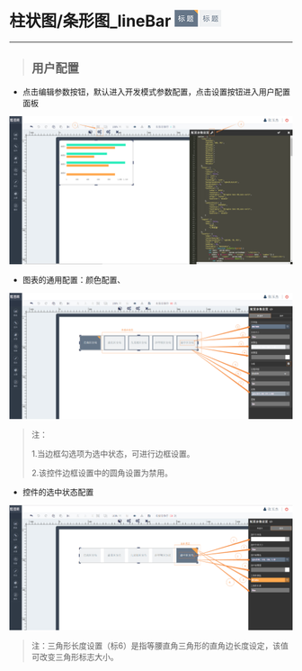 # 柱状图/条形图\_lineBar ![](/assets/withTriangleNav.png)

---

> ## 用户配置

* 点击编辑参数按钮，默认进入开发模式参数配置，点击设置按钮进入用户配置面板

![](/assets/lineBar01.png)
* 图表的通用配置：颜色配置、

![](/assets/withTriangleNav04.png)

> 注：
>
> 1.当边框勾选项为选中状态，可进行边框设置。
>
> 2.该控件边框设置中的圆角设置为禁用。

* 控件的选中状态配置

![](/assets/withTriangleNav05.png)

> 注：三角形长度设置（标6）是指等腰直角三角形的直角边长度设定，该值可改变三角形标志大小。



